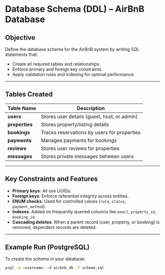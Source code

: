 # Database Schema (DDL) – AirBnB Database

## Objective
Define the database schema for the AirBnB system by writing SQL statements that:
- Create all required tables and relationships.
- Enforce primary and foreign key constraints.
- Apply validation rules and indexing for optimal performance.

---

## Tables Created

| Table Name | Description |
|-------------|--------------|
| **users** | Stores user details (guest, host, or admin) |
| **properties** | Stores property/listing details |
| **bookings** | Tracks reservations by users for properties |
| **payments** | Manages payments for bookings |
| **reviews** | Stores user reviews for properties |
| **messages** | Stores private messages between users |

---

## Key Constraints and Features
- **Primary keys**: All use UUIDs.
- **Foreign keys**: Enforce referential integrity across entities.
- **ENUM checks**: Used for controlled values (`role`, `status`, `payment_method`).
- **Indexes**: Added on frequently queried columns like `email`, `property_id`, `booking_id`.
- **Cascading deletes**: When a parent record (user, property, or booking) is removed, dependent records are deleted.

---

## Example Run (PostgreSQL)
To create the schema in your database:
```bash
psql -U <username> -d airbnb_db -f schema.sql
